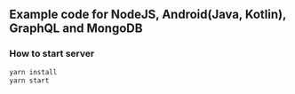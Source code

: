 ## Example code for NodeJS, Android(Java, Kotlin), GraphQL and MongoDB

### How to start server

```bash
yarn install
yarn start
```
